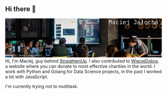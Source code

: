 ## Hi there 👋
![alt text](./hc_banner.jpg)
Hi, I'm Maciej, guy behind [StraightenUp](https://chromewebstore.google.com/detail/straightenup-ai-ai-postur/nfhoegpkonllcaghgmhdmcpmebmocokf). I also contributed to [WięcejDobra](https://www.wiecejdobra.pl/), a website where you can donate to most effective charities in the world. I work with Python and Golang for Data Science projects, in the past I worked a lot with JavaScript.

I'm currently trying not to multitask.



<!--
**PLtier/PLtier** is a ✨ _special_ ✨ repository because its `README.md` (this file) appears on your GitHub profile.

Here are some ideas to get you started:

- 🔭 I’m currently working on ...
- 🌱 I’m currently learning ...
- 👯 I’m looking to collaborate on ...
- 🤔 I’m looking for help with ...
- 💬 Ask me about ...
- 📫 How to reach me: ...
- 😄 Pronouns: ...
- ⚡ Fun fact: ...
-->
